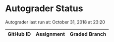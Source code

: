 # Autograder Status
Autograder last run at: October 31, 2018 at 23:20

| GitHub ID | Assignment | Graded Branch |
|-----------|------------|---------------|
